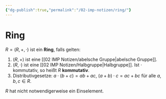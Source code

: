 ```yaml
---
{"dg-publish":true,"permalink":"/02-imp-notizen/ring/"}
---
```


# Ring
$R=(R,+,\cdot)$ ist ein **Ring**, falls gelten: 
1. $(R,+)$ ist eine [[02 IMP Notizen/abelsche Gruppe\|abelsche Gruppe]]. 
2. $(R,\cdot)$ ist eine [[02 IMP Notizen/Halbgruppe\|Halbgruppe]]. 
   Ist $\cdot$ kommutativ, so heißt $R$ **kommutativ**.
3. Distributivgesetze: $a\cdot(b+c)=ab+ac$, $(a+b)\cdot c=ac+bc$ für alle $a,b,c\in R.$

$R$ hat nicht notwendigerweise ein Einselement. 